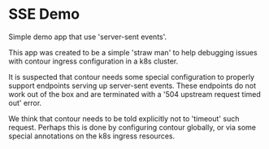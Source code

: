 SSE Demo
========

Simple demo app that use 'server-sent events'. 

This app was created to be a simple 'straw man' to help debugging issues 
with contour ingress configuration in a k8s cluster.

It is suspected that contour needs some special configuration to properly
support endpoints serving up server-sent events. These endpoints
do not work out of the box and are terminated with a '504 upstream request timed out' 
error.

We think that contour needs to be told explicitly not to 'timeout' such request. 
Perhaps this is done by configuring contour globally, or via some special
annotations on the k8s ingress resources.